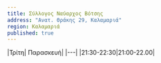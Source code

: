 ```yaml
---
title: Σύλλογος Ναύαρχος Βότσης
address: "Ανατ. Θράκης 29, Καλαμαριά"
region: Καλαμαριά
published: true
---
```


|Τρίτη| Παρασκευή|
|---|
|21:30-22:30|21:00-22.00|